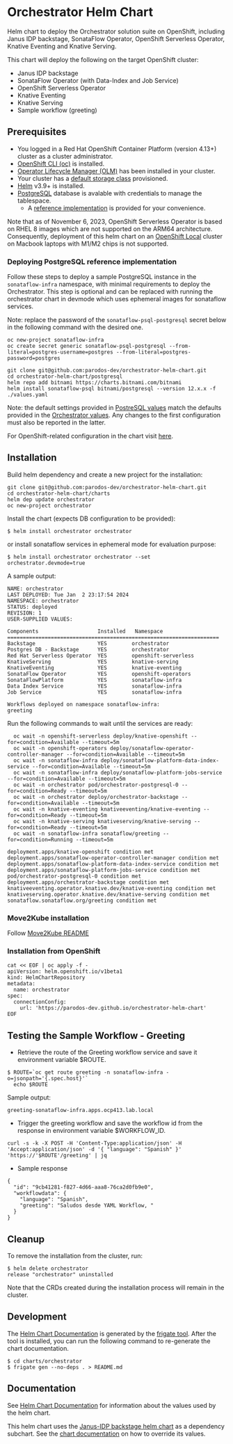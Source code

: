 # Orchestrator Helm Chart
Helm chart to deploy the Orchestrator solution suite on OpenShift, including Janus IDP backstage, SonataFlow Operator, OpenShift Serverless Operator, Knative Eventing and Knative Serving.

This chart will deploy the following on the target OpenShift cluster:
  - Janus IDP backstage
  - SonataFlow Operator (with Data-Index and Job Service)
  - OpenShift Serverless Operator
  - Knative Eventing
  - Knative Serving
  - Sample workflow (greeting)

## Prerequisites
- You logged in a Red Hat OpenShift Container Platform (version 4.13+) cluster as a cluster administrator.
- [OpenShift CLI (oc)](https://docs.openshift.com/container-platform/4.13/cli_reference/openshift_cli/getting-started-cli.html) is installed.
- [Operator Lifecycle Manager (OLM)](https://olm.operatorframework.io/docs/getting-started/) has been installed in your cluster.
- Your cluster has a [default storage class](https://docs.openshift.com/container-platform/4.13/storage/container_storage_interface/persistent-storage-csi-sc-manage.html) provisioned.
- [Helm](https://helm.sh/docs/intro/install/) v3.9+ is installed.
- [PostgreSQL](https://www.postgresql.org/) database is avalable with credentials to manage the tablespace.
  - A [reference implementation](#postgresql-deployment-reference-implementation) is provided for your convenience.
  
Note that as of November 6, 2023, OpenShift Serverless Operator is based on RHEL 8 images which are not supported on the ARM64 architecture. Consequently, deployment of this helm chart on an [OpenShift Local](https://www.redhat.com/sysadmin/install-openshift-local) cluster on Macbook laptops with M1/M2 chips is not supported.

### Deploying PostgreSQL reference implementation
Follow these steps to deploy a sample PostgreSQL instance in the `sonataflow-infra` namespace, with minimal requirements to deploy the Orchestrator.
This step is optional and can be replaced with running the orchestrator chart in devmode which uses ephemeral images for sonataflow services.

Note: replace the password of the `sonataflow-psql-postgresql` secret below in the following command with the desired one.

```console
oc new-project sonataflow-infra
oc create secret generic sonataflow-psql-postgresql --from-literal=postgres-username=postgres --from-literal=postgres-password=postgres

git clone git@github.com:parodos-dev/orchestrator-helm-chart.git
cd orchestrator-helm-chart/postgresql
helm repo add bitnami https://charts.bitnami.com/bitnami
helm install sonataflow-psql bitnami/postgresql --version 12.x.x -f ./values.yaml
```

Note: the default settings provided in [PostreSQL values](./postgresql/values.yaml) match the defaults provided in the 
[Orchestrator values](./charts/orchestrator/values.yaml). 
Any changes to the first configuration must also be reported in the latter.

For OpenShift-related configuration in the chart visit [here](https://github.com/bitnami/charts/blob/main/bitnami/postgresql/README.md#differences-between-bitnami-postgresql-image-and-docker-official-image).

## Installation

Build helm dependency and create a new project for the installation:
```console
git clone git@github.com:parodos-dev/orchestrator-helm-chart.git
cd orchestrator-helm-chart/charts
helm dep update orchestrator
oc new-project orchestrator
```

Install the chart (expects DB configuration to be provided):
```console
$ helm install orchestrator orchestrator
```
or install sonataflow services in ephemeral mode for evaluation purpose:
```console
$ helm install orchestrator orchestrator --set orchestrator.devmode=true
```

A sample output:
```
NAME: orchestrator
LAST DEPLOYED: Tue Jan  2 23:17:54 2024
NAMESPACE: orchestrator
STATUS: deployed
REVISION: 1
USER-SUPPLIED VALUES:

Components                   Installed   Namespace
====================================================================
Backstage                    YES        orchestrator
Postgres DB - Backstage      YES        orchestrator
Red Hat Serverless Operator  YES        openshift-serverless
KnativeServing               YES        knative-serving
KnativeEventing              YES        knative-eventing
SonataFlow Operator          YES        openshift-operators
SonataFlowPlatform           YES        sonataflow-infra
Data Index Service           YES        sonataflow-infra
Job Service                  YES        sonataflow-infra

Workflows deployed on namespace sonataflow-infra:
greeting
```

Run the following commands to wait until the services are ready:
```console
  oc wait -n openshift-serverless deploy/knative-openshift --for=condition=Available --timeout=5m
  oc wait -n openshift-operators deploy/sonataflow-operator-controller-manager --for=condition=Available --timeout=5m
  oc wait -n sonataflow-infra deploy/sonataflow-platform-data-index-service --for=condition=Available --timeout=5m
  oc wait -n sonataflow-infra deploy/sonataflow-platform-jobs-service --for=condition=Available --timeout=5m
  oc wait -n orchestrator pod/orchestrator-postgresql-0 --for=condition=Ready --timeout=5m
  oc wait -n orchestrator deploy/orchestrator-backstage --for=condition=Available --timeout=5m
  oc wait -n knative-eventing knativeeventing/knative-eventing --for=condition=Ready --timeout=5m
  oc wait -n knative-serving knativeserving/knative-serving --for=condition=Ready --timeout=5m
  oc wait -n sonataflow-infra sonataflow/greeting --for=condition=Running --timeout=5m

deployment.apps/knative-openshift condition met
deployment.apps/sonataflow-operator-controller-manager condition met
deployment.apps/sonataflow-platform-data-index-service condition met
deployment.apps/sonataflow-platform-jobs-service condition met
pod/orchestrator-postgresql-0 condition met
deployment.apps/orchestrator-backstage condition met
knativeeventing.operator.knative.dev/knative-eventing condition met
knativeserving.operator.knative.dev/knative-serving condition met
sonataflow.sonataflow.org/greeting condition met
```

### Move2Kube installation

Follow [Move2Kube README](charts/move2kube/README.md)

### Installation from OpenShift
```shell
cat << EOF | oc apply -f -
apiVersion: helm.openshift.io/v1beta1
kind: HelmChartRepository
metadata:
  name: orchestrator
spec:
  connectionConfig:
    url: 'https://parodos-dev.github.io/orchestrator-helm-chart'
EOF
```

## Testing the Sample Workflow - Greeting

* Retrieve the route of the Greeting workflow service and save it environment variable $ROUTE.
```shell
$ ROUTE=`oc get route greeting -n sonataflow-infra -o=jsonpath='{.spec.host}'`
  echo $ROUTE
```
Sample output:
```
greeting-sonataflow-infra.apps.ocp413.lab.local
```
* Trigger the greeting workflow and save the workflow id from the response in environment variable $WORKFLOW_ID.
```shell
curl -s -k -X POST -H 'Content-Type:application/json' -H 'Accept:application/json' -d '{ "language": "Spanish" }' 'https://'$ROUTE'/greeting' | jq
```
* Sample response
```
{
  "id": "9cb41281-f827-4d66-aaa8-76ca2d0fb9e0",
  "workflowdata": {
    "language": "Spanish",
    "greeting": "Saludos desde YAML Workflow, "
  }
}
```

## Cleanup
To remove the installation from the cluster, run:
```console
$ helm delete orchestrator
release "orchestrator" uninstalled
```
Note that the CRDs created during the installation process will remain in the cluster.

## Development
The [Helm Chart Documentation](./charts/orchestrator/README.md) is generated by the [frigate tool](https://github.com/rapidsai/frigate). After the tool is installed, you can run the following command to re-generate the chart documentation.
```console
$ cd charts/orchestrator
$ frigate gen --no-deps . > README.md
```

## Documentation
See [Helm Chart Documentation](./charts/orchestrator/README.md) for information about the values used by the helm chart.

This helm chart uses the [Janus-IDP backstage helm chart](https://github.com/janus-idp/helm-backstage) as a dependency subchart. See the [chart documentation](https://github.com/janus-idp/helm-backstage/blob/main/charts/backstage/README.md) on how to override its values. 